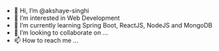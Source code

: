 - 👋 Hi, I’m @akshaye-singhi
- 👀 I’m interested in Web Development  
- 🌱 I’m currently learning Spring Boot, ReactJS, NodeJS and MongoDB
- 💞️ I’m looking to collaborate on ...
- 📫 How to reach me ...

<!---
akshaye-singhi/akshaye-singhi is a ✨ special ✨ repository because its `README.md` (this file) appears on your GitHub profile.
You can click the Preview link to take a look at your changes.
--->
